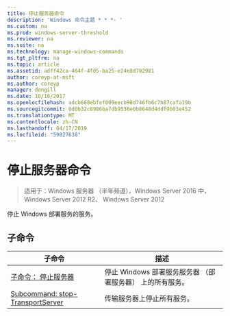 ```yaml
---
title: 停止服务器命令
description: 'Windows 命令主题 * * *- '
ms.custom: na
ms.prod: windows-server-threshold
ms.reviewer: na
ms.suite: na
ms.technology: manage-windows-commands
ms.tgt_pltfrm: na
ms.topic: article
ms.assetid: adff42ca-464f-4f05-ba25-e24e8d702981
author: coreyp-at-msft
ms.author: coreyp
manager: dongill
ms.date: 10/16/2017
ms.openlocfilehash: adcb668ebfef009eecb98d746fb6c7b87cafa19b
ms.sourcegitcommit: 0d0b32c8986ba7db9536e0b8648d4ddf9b03e452
ms.translationtype: MT
ms.contentlocale: zh-CN
ms.lasthandoff: 04/17/2019
ms.locfileid: "59827638"
---
```

# <a name="the-stop-server-command"></a>停止服务器命令

>适用于：Windows 服务器 （半年频道），Windows Server 2016 中，Windows Server 2012 R2、 Windows Server 2012

停止 Windows 部署服务的服务。
## <a name="subcommands"></a>子命令
|子命令|描述|
|-------|--------|
|[子命令： 停止服务器](subcommand-stop-server.md)|停止 Windows 部署服务服务器 （部署服务器） 上的所有服务。|
|[Subcommand: stop-TransportServer](subcommand-stop-transportserver.md)|传输服务器上停止所有服务。|
